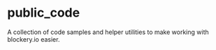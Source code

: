 # public_code
A collection of code samples and helper utilities to make working with blockery.io easier.
